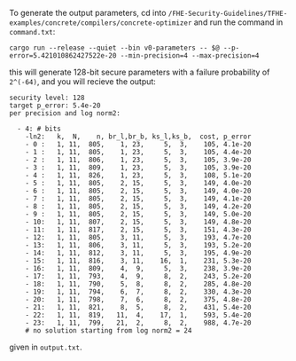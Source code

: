To generate the output parameters, cd into `/FHE-Security-Guidelines/TFHE-examples/concrete/compilers/concrete-optimizer` and run the command in `command.txt`:

```
cargo run --release --quiet --bin v0-parameters -- $@ --p-error=5.421010862427522e-20 --min-precision=4 --max-precision=4
```

this will generate 128-bit secure parameters with a failure probability of `2^(-64)`, and you will recieve the output:

```
security level: 128
target p_error: 5.4e-20
per precision and log norm2:

  - 4: # bits
    -ln2:   k,  N,    n, br_l,br_b, ks_l,ks_b,  cost, p_error
    - 0 :   1, 11,  805,    1, 23,     5,  3,    105, 4.1e-20
    - 1 :   1, 11,  805,    1, 23,     5,  3,    105, 4.4e-20
    - 2 :   1, 11,  806,    1, 23,     5,  3,    105, 3.9e-20
    - 3 :   1, 11,  809,    1, 23,     5,  3,    105, 3.9e-20
    - 4 :   1, 11,  826,    1, 23,     5,  3,    108, 5.1e-20
    - 5 :   1, 11,  805,    2, 15,     5,  3,    149, 4.0e-20
    - 6 :   1, 11,  805,    2, 15,     5,  3,    149, 4.0e-20
    - 7 :   1, 11,  805,    2, 15,     5,  3,    149, 4.1e-20
    - 8 :   1, 11,  805,    2, 15,     5,  3,    149, 4.2e-20
    - 9 :   1, 11,  805,    2, 15,     5,  3,    149, 5.0e-20
    - 10:   1, 11,  807,    2, 15,     5,  3,    149, 4.8e-20
    - 11:   1, 11,  817,    2, 15,     5,  3,    151, 4.3e-20
    - 12:   1, 11,  805,    3, 11,     5,  3,    193, 4.7e-20
    - 13:   1, 11,  806,    3, 11,     5,  3,    193, 5.2e-20
    - 14:   1, 11,  812,    3, 11,     5,  3,    195, 4.9e-20
    - 15:   1, 11,  816,    3, 11,    16,  1,    231, 5.3e-20
    - 16:   1, 11,  809,    4,  9,     5,  3,    238, 3.9e-20
    - 17:   1, 11,  793,    4,  9,     8,  2,    243, 5.2e-20
    - 18:   1, 11,  790,    5,  8,     8,  2,    285, 4.8e-20
    - 19:   1, 11,  794,    6,  7,     8,  2,    330, 4.3e-20
    - 20:   1, 11,  798,    7,  6,     8,  2,    375, 4.8e-20
    - 21:   1, 11,  821,    8,  5,     8,  2,    431, 5.4e-20
    - 22:   1, 11,  819,   11,  4,    17,  1,    593, 5.4e-20
    - 23:   1, 11,  799,   21,  2,     8,  2,    988, 4.7e-20
    # no solution starting from log norm2 = 24
```

given in `output.txt`.
